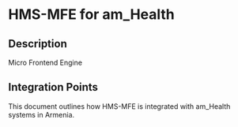 # HMS-MFE for am_Health

## Description

Micro Frontend Engine

## Integration Points

This document outlines how HMS-MFE is integrated with am_Health systems in Armenia.
